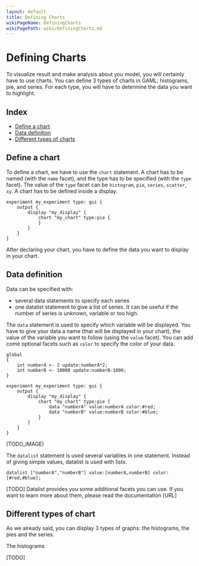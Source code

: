 ```yaml
---
layout: default
title: Defining Charts
wikiPageName: DefiningCharts
wikiPagePath: wiki/DefiningCharts.md
---
```

[//]: # (startConcept|defining_charts)
# Defining Charts

To visualize result and make analysis about you model, you will certainly have to use charts. You can define 3 types of charts in GAML: histograms, pie, and series. For each type, you will have to determine the data you want to highlight.

## Index

* [Define a chart](#define-a-chart)
* [Data definition](#data-definition)
* [Different types of charts](#different-type-of-charts)

## Define a chart

To define a chart, we have to use the `chart` statement. A chart has to be named (with the `name` facet), and the type has to be specified (with the `type` facet). The value of the `type` facet can be `histogram`, `pie`, `series`, `scatter`, `xy`. A chart has to be defined inside a display.

```
experiment my_experiment type: gui {
	output {
		display "my_display" {
			chart "my_chart" type:pie {
			}
		}
	}
}
```

After declaring your chart, you have to define the data you want to display in your chart.

## Data definition

Data can be specified with:
* several data statements to specify each series
* one datalist statement to give a list of series. It can be useful if the number of series is unknown, variable or too high.
 
The `data` statement is used to specify which variable will be displayed. You have to give your data a name (that will be displayed in your chart), the value of the variable you want to follow (using the `value` facet). You can add come optional facets such as `color` to specify the color of your data.

``` 
global
{
	int numberA <- 2 update:numberA*2;
	int numberB <- 10000 update:numberB-1000;
}

experiment my_experiment type: gui {
	output {
		display "my_display" {
			chart "my_chart" type:pie {
				data "numberA" value:numberA color:#red;
				data "numberB" value:numberB color:#blue;
			}
		}
	}
}
```

(TODO_IMAGE)

The `datalist` statement is used several variables in one statement.  Instead of giving simple values, datalist is used with lists. 

```
datalist ["numberA","numberB"] value:[numberA,numberB] color:[#red,#blue];
```
[TODO]
Datalist provides you some additional facets you can use. If you want to learn more about them, please read the documentation [URL]

## Different types of chart

As we already said, you can display 3 types of graphs: the histograms, the pies and the series.

The histograms


[TODO]

[//]: # (endConcept|defining_charts)
